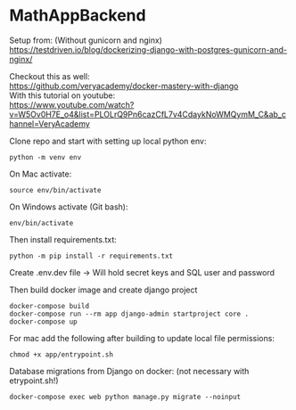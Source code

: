 # MathAppBackend

Setup from: (Without gunicorn and nginx)  
https://testdriven.io/blog/dockerizing-django-with-postgres-gunicorn-and-nginx/



Checkout this as well:  
https://github.com/veryacademy/docker-mastery-with-django  
With this tutorial on youtube:  
https://www.youtube.com/watch?v=W5Ov0H7E_o4&list=PLOLrQ9Pn6cazCfL7v4CdaykNoWMQymM_C&ab_channel=VeryAcademy  

Clone repo and start with setting up local python env:
```
python -m venv env
```
On Mac activate:
```
source env/bin/activate
```

On Windows activate (Git bash):
```
env/bin/activate
```

Then install requirements.txt: 
```
python -m pip install -r requirements.txt
```

Create .env.dev file -> Will hold secret keys and SQL user and password   

Then build docker image and create django project  
```
docker-compose build
docker-compose run --rm app django-admin startproject core .
docker-compose up
```

For mac add the following after building to update local file permissions:
```
chmod +x app/entrypoint.sh
```

Database migrations from Django on docker: (not necessary with etrypoint.sh!)
```
docker-compose exec web python manage.py migrate --noinput
```
